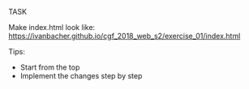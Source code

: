 TASK

Make index.html look like: https://ivanbacher.github.io/cgf_2018_web_s2/exercise_01/index.html


Tips:
 - Start from the top
 - Implement the changes step by step
